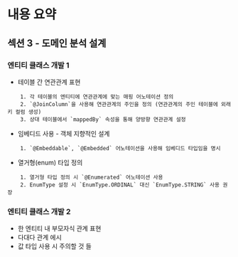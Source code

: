 # 내용 요약

## 섹션 3 - 도메인 분석 설계

### 엔티티 클래스 개발 1

* 테이블 간 연관관계 표현

```
	1. 각 테이블의 엔티티에 연관관계에 맞는 매핑 어노테이션 정의  
	2. `@JoinColumn`을 사용해 연관관계의 주인을 정의 (연관관계의 주인 테이블에 외래 키 컬럼 생성)  
	3. 상대 테이블에서 `mappedBy` 속성을 통해 양방향 연관관계 설정
```
  
* 임베디드 사용 - 객체 지향적인 설계  

```
	1. `@Embeddable`, `@Embedded` 어노테이션을 사용해 임베디드 타입임을 명시
```
  
* 열거형(enum) 타입 정의  

```
	1. 열거형 타입 정의 시 `@Enumerated` 어노테이션 사용  
	2. EnumType 설정 시 `EnumType.ORDINAL` 대신 `EnumType.STRING` 사용 권장
```

### 엔티티 클래스 개발 2

* 한 엔티티 내 부모자식 관계 표현
* 다대다 관계 에시
* 값 타입 사용 시 주의할 것 들